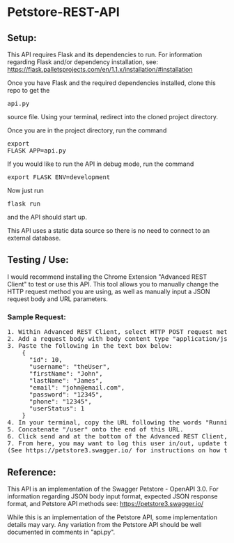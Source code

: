 # Petstore-REST-API

<h2>Setup:</h2>

This API requires Flask and its dependencies to run. For information regarding Flask and/or dependency installation, see:
https://flask.palletsprojects.com/en/1.1.x/installation/#installation 

Once you have Flask and the required dependencies installed, clone this repo to get the <pre>api.py</pre>source file.
Using your terminal, redirect into the cloned project directory. 

Once you are in the project directory, run the command <pre>export FLASK_APP=api.py</pre>
If you would like to run the API in debug mode, run the command 
<pre>export FLASK_ENV=development</pre>
Now just run <pre>flask run</pre> and the API should start up.
  
This API uses a static data source so there is no need to connect to an external database.
  
<h2>Testing / Use:</h2>

I would recommend installing the Chrome Extension "Advanced REST Client" to test or use this API.
This tool allows you to manually change the HTTP request method you are using, as well as manually
input a JSON request body and URL parameters. 

<h3>Sample Request:</h3>
<pre>
1. Within Advanced REST Client, select HTTP POST request method.
2. Add a request body with body content type "application/json" and switch the Editor view to "Raw input".
3. Paste the following in the text box below:
    {
      "id": 10,
      "username": "theUser",
      "firstName": "John",
      "lastName": "James",
      "email": "john@email.com",
      "password": "12345",
      "phone": "12345",
      "userStatus": 1
    }
4. In your terminal, copy the URL following the words "Running on:" and paste it into the "Request URL" section of the Advanced REST Client.
5. Concatenate "/user" onto the end of this URL.
6. Click send and at the bottom of the Advanced REST Client, you should see a JSON response indicating that a new user was successfully created.
7. From here, you may want to log this user in/out, update their info, or delete them. You can also create multiple users at once. 
(See https://petstore3.swagger.io/ for instructions on how to complete steps 6 and 7.)
</pre>
  
<h2>Reference:</h2>
  
This API is an implementation of the Swagger Petstore - OpenAPI 3.0.
For information regarding JSON body input format, expected JSON response format, and Petstore API methods see:
https://petstore3.swagger.io/
  
While this is an implementation of the Petstore API, some implementation details may vary.
Any variation from the Petstore API should be well documented in comments in "api.py".
